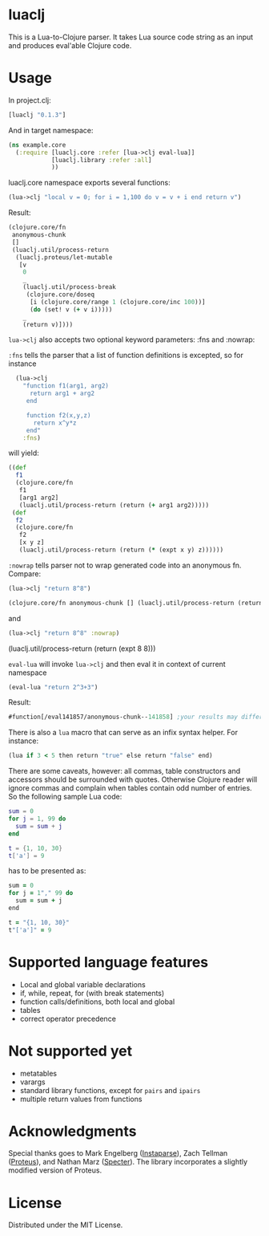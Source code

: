 # luaclj

This is a Lua-to-Clojure parser. It takes Lua source code string as an input and produces eval'able Clojure code.

# Usage
In project.clj:
```clojure
[luaclj "0.1.3"]
```

And in target namespace:
```clojure
(ns example.core
  (:require [luaclj.core :refer [lua->clj eval-lua]]
            [luaclj.library :refer :all]
            ))
```

luaclj.core namespace exports several functions:
```clojure
(lua->clj "local v = 0; for i = 1,100 do v = v + i end return v")
```
Result:
```clojure
(clojure.core/fn
 anonymous-chunk
 []
 (luaclj.util/process-return
  (luaclj.proteus/let-mutable
   [v
    0
    _
    (luaclj.util/process-break
     (clojure.core/doseq
      [i (clojure.core/range 1 (clojure.core/inc 100))]
      (do (set! v (+ v i)))))
    _
    (return v)])))
```

`lua->clj` also accepts two optional keyword parameters: :fns and :nowrap:

`:fns` tells the parser that a list of function definitions is excepted, so for instance
```clojure
  (lua->clj
    "function f1(arg1, arg2)
      return arg1 + arg2
     end

     function f2(x,y,z)
       return x^y*z
     end"
    :fns)
```
will yield:
```clojure
((def
  f1
  (clojure.core/fn
   f1
   [arg1 arg2]
   (luaclj.util/process-return (return (+ arg1 arg2)))))
 (def
  f2
  (clojure.core/fn
   f2
   [x y z]
   (luaclj.util/process-return (return (* (expt x y) z))))))
```

`:nowrap` tells parser not to wrap generated code into an anonymous fn. Compare:
```clojure
(lua->clj "return 8^8")
```
```clojure
(clojure.core/fn anonymous-chunk [] (luaclj.util/process-return (return (expt 8 8))))
```
and
```clojure
(lua->clj "return 8^8" :nowrap)
```
(luaclj.util/process-return (return (expt 8 8)))

`eval-lua` will invoke `lua->clj` and then eval it in context of current namespace
```clojure
(eval-lua "return 2^3+3")
```
Result:

```clojure
#function[/eval141857/anonymous-chunk--141858] ;your results may differ
```

There is also a `lua` macro that can serve as an infix syntax helper. For instance:
```clojure
(lua if 3 < 5 then return "true" else return "false" end)
```
There are some caveats, however: all commas, table constructors and accessors should be surrounded with quotes. Otherwise Clojure reader will ignore commas and complain when tables contain odd number of entries. So the following sample Lua code:
```lua
sum = 0
for j = 1, 99 do
  sum = sum + j
end

t = {1, 10, 30}
t['a'] = 9
```
has to be presented as:
```clojure
sum = 0
for j = 1"," 99 do
  sum = sum + j
end

t = "{1, 10, 30}"
t"['a']" = 9
```

# Supported language features
  - Local and global variable declarations
  - if, while, repeat, for (with break statements)
  - function calls/definitions, both local and global
  - tables
  - correct operator precedence

# Not supported yet
  - metatables
  - varargs
  - standard library functions, except for `pairs` and `ipairs`
  - multiple return values from functions

# Acknowledgments
Special thanks goes to Mark Engelberg ([Instaparse](https://github.com/Engelberg/instaparse)), Zach Tellman ([Proteus](https://github.com/ztellman/proteus)), and Nathan Marz ([Specter](https://github.com/nathanmarz/specter/)). The library incorporates a slightly modified version of Proteus.

# License

Distributed under the MIT License.
